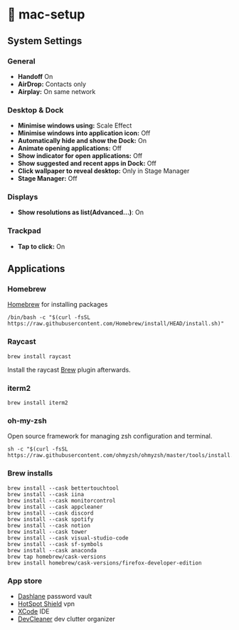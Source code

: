 # 🍏 mac-setup
## System Settings
### General
- **Handoff** On
- **AirDrop:** Contacts only
- **Airplay:** On same network

### Desktop & Dock
- **Minimise windows using:** Scale Effect
- **Minimise windows into application icon:** Off
- **Automatically hide and show the Dock:** On
- **Animate opening applications:** Off
- **Show indicator for open applications:** Off
- **Show suggested and recent apps in Dock:** Off
- **Click wallpaper to reveal desktop:** Only in Stage Manager
- **Stage Manager:** Off

### Displays
- **Show resolutions as list(Advanced...)**: On

### Trackpad
- **Tap to click:** On

## Applications
### Homebrew
[Homebrew](https://brew.sh) for installing packages
```
/bin/bash -c "$(curl -fsSL https://raw.githubusercontent.com/Homebrew/install/HEAD/install.sh)"
```
### Raycast
```
brew install raycast
```
Install the raycast [Brew](https://www.raycast.com/nhojb/brew) plugin afterwards.
### iterm2
```
brew install iterm2
```
### oh-my-zsh
Open source framework for managing zsh configuration and terminal.
```
sh -c "$(curl -fsSL https://raw.githubusercontent.com/ohmyzsh/ohmyzsh/master/tools/install.sh)"
```

### Brew installs
```
brew install --cask bettertouchtool
brew install --cask iina
brew install --cask monitorcontrol
brew install --cask appcleaner
brew install --cask discord
brew install --cask spotify
brew install --cask notion
brew install --cask tower
brew install --cask visual-studio-code
brew install --cask sf-symbols
brew install --cask anaconda
brew tap homebrew/cask-versions
brew install homebrew/cask-versions/firefox-developer-edition
```

### App store
- [Dashlane](https://apps.apple.com/dk/app/dashlane-password-manager/id517914548) password vault
- [HotSpot Shield](https://apps.apple.com/dk/app/hotspotshield-vpn-wifi-proxy/id771076721?mt=12) vpn
- [XCode](https://apps.apple.com/dk/app/xcode/id497799835?mt=12) IDE
- [DevCleaner](https://apps.apple.com/dk/app/devcleaner-for-xcode/id1388020431?mt=12) dev clutter organizer

